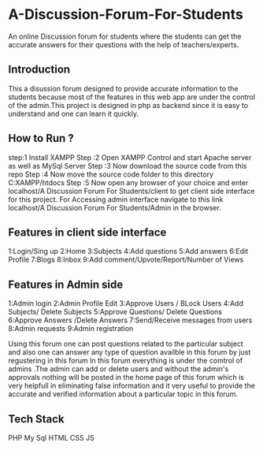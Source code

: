 # A-Discussion-Forum-For-Students
An online Discussion forum for students where the students can get the  accurate answers for their questions with the help of teachers/experts.
## Introduction
This a disussion forum designed to provide accurate information  to the students because most of the features in this web app are under the control of the admin.This project is designed in php as backend since it is easy to understand and one can learn it quickly.
## How to Run ?
step:1 
Install XAMPP 
Step :2 
Open XAMPP Control and start Apache server as well as MySql Server
Step :3 
Now download the source code from this repo
Step :4 
Now move the source code folder to this directory C:XAMPP/htdocs
Step :5 
Now open any browser of your choice and enter localhost/A Discussion Forum For Students/client
to get client side interface for this project.
For Accessing admin interface navigate to this link localhost/A Discussion Forum For Students/Admin
in the browser.
## Features in client side interface
1:Login/Sing up
2:Home 
3:Subjects
4:Add questions
5:Add answers
6:Edit Profile
7:Blogs
8:Inbox
9:Add comment/Upvote/Report/Number of Views

## Features in Admin side
1:Admin login
2:Admin Profile Edit
3:Approve Users / BLock Users
4:Add Subjects/ Delete Subjects
5:Approve Questions/ Delete Questions
6:Approve Answers /Delete Answers
7:Send/Receive messages from users
8:Admin requests
9:Admin registration

Using this forum one can post questions related to the particular subject and also one can answer any type of question availble in this forum by just regustering in this forum
In this forum everything is under the comtrol of admins .The admin can add or delete users and without the admin's approvals nothing will be posted in the home page of this forum which is very helpfull in eliminating false information and it very useful to provide the accurate and verified information about a particular topic in this forum.

## Tech Stack
PHP
My Sql
HTML
CSS
JS

